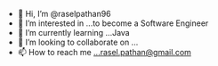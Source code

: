 - 👋 Hi, I’m @raselpathan96
- 👀 I’m interested in ...to become a Software Engineer  
- 🌱 I’m currently learning ...Java
- 💞️ I’m looking to collaborate on ...
- 📫 How to reach me ...rasel.pathan@gmail.com

<!---
raselpathan96/raselpathan96 is a ✨ special ✨ repository because its `README.md` (this file) appears on your GitHub profile.
You can click the Preview link to take a look at your changes.
--->
